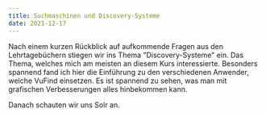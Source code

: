 ```yaml
---
title: Suchmaschinen und Discovery-Systeme
date: 2021-12-17
---
```


Nach einem kurzen Rückblick auf aufkommende Fragen aus den Lehrtagebüchern stiegen wir ins Thema "Discovery-Systeme" ein. Das Thema, welches mich am meisten an diesem Kurs interessierte. Besonders spannend fand ich hier die Einführung zu den verschiedenen Anwender, welche VuFind einsetzen. Es ist spannend zu sehen, was man mit grafischen Verbesserungen alles hinbekommen kann.

Danach schauten wir uns Solr an.
